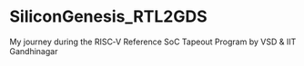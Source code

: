 # SiliconGenesis_RTL2GDS
My journey during the RISC‑V Reference SoC Tapeout Program by VSD &amp; IIT Gandhinagar
